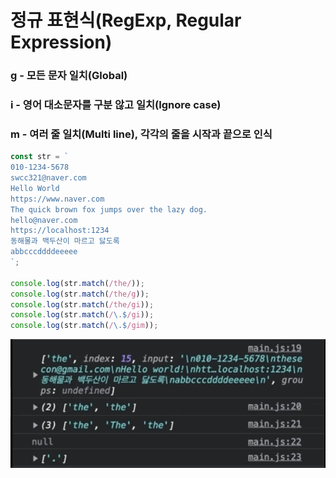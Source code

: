 # 정규 표현식(RegExp, Regular Expression)

### g - 모든 문자 일치(Global)

### i - 영어 대소문자를 구분 않고 일치(Ignore case)

### m - 여러 줄 일치(Multi line), 각각의 줄을 시작과 끝으로 인식

```javascript
const str = `
010-1234-5678
swcc321@naver.com
Hello World
https://www.naver.com
The quick brown fox jumps over the lazy dog.
hello@naver.com
https://localhost:1234
동해물과 백두산이 마르고 닳도록
abbcccddddeeeee
`;

console.log(str.match(/the/));
console.log(str.match(/the/g));
console.log(str.match(/the/gi));
console.log(str.match(/\.$/gi));
console.log(str.match(/\.$/gim));
```

![Jo](../JSImg/flag.png)
